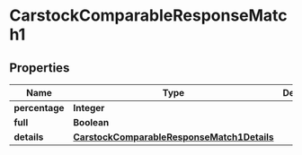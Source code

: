 

# CarstockComparableResponseMatch1


## Properties

| Name | Type | Description | Notes |
|------------ | ------------- | ------------- | -------------|
|**percentage** | **Integer** |  |  [optional] |
|**full** | **Boolean** |  |  [optional] |
|**details** | [**CarstockComparableResponseMatch1Details**](CarstockComparableResponseMatch1Details.md) |  |  [optional] |



